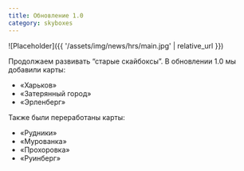 ```yaml
---
title: Обновление 1.0
category: skyboxes
---
```


![Placeholder]({{ '/assets/img/news/hrs/main.jpg' | relative_url }})

Продолжаем развивать “старые скайбоксы”. В обновлении 1.0 мы добавили карты:

- «Харьков»
- «Затерянный город»
- «Эрленберг»

Также были переработаны карты:

- «Рудники»
- «Мурованка»
- «Прохоровка»
- «Руинберг»